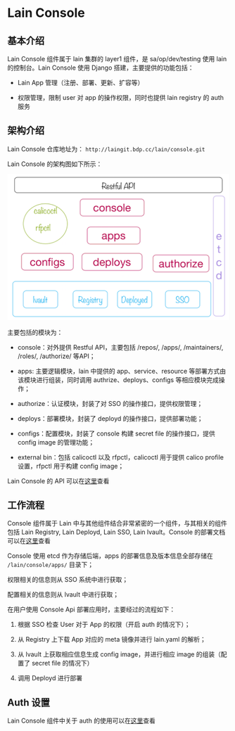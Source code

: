 # Lain Console

## 基本介绍
Lain Console 组件属于 lain 集群的 layer1 组件，是 sa/op/dev/testing 使用 lain 的控制台。Lain Console 使用 Django 搭建，主要提供的功能包括：

- Lain App 管理（注册、部署、更新、扩容等）

- 权限管理，限制 user 对 app 的操作权限，同时也提供 lain registry 的 auth 服务


## 架构介绍

Lain Console 仓库地址为： `http://laingit.bdp.cc/lain/console.git`

Lain Console 的架构图如下所示：

![console 整体架构](img/console.png)

主要包括的模块为：

- console：对外提供 Restful API，主要包括 /repos/, /apps/, /maintainers/, /roles/, /authorize/ 等API；
    
- apps: 主要逻辑模块，lain 中提供的 app、service、resource 等部署方式由该模块进行组装，同时调用 authrize、deploys、configs 等相应模块完成操作；

- authorize：认证模块，封装了对 SSO 的操作接口，提供权限管理；

- deploys：部署模块，封装了 deployd 的操作接口，提供部署功能；

- configs：配置模块，封装了 console 构建 secret file 的操作接口，提供 config image 的管理功能；

- external bin：包括 calicoctl 以及 rfpctl，calicoctl 用于提供 calico profile 设置，rfpctl 用于构建 config image；

Lain Console 的 API 可以在[这里](console-api.md)查看

## 工作流程

Console 组件属于 Lain 中与其他组件结合非常紧密的一个组件，与其相关的组件包括 Lain Registry, Lain Deployd, Lain SSO, Lain lvault。Console 的部署文档可以在[这里](console-install.md)查看

Console 使用 etcd 作为存储后端，apps 的部署信息及版本信息全部存储在 `/lain/console/apps/` 目录下；

权限相关的信息则从 SSO 系统中进行获取；

配置相关的信息则从 lvault 中进行获取；

在用户使用 Console Api 部署应用时，主要经过的流程如下：

1. 根据 SSO 检查 User 对于 App 的权限（开启 auth 的情况下）；

1. 从 Registry 上下载 App 对应的 meta 镜像并进行 lain.yaml 的解析；

1. 从 lvault 上获取相应信息生成 config image，并进行相应 image 的组装（配置了 secret file 的情况下）

1. 调用 Deployd 进行部署

## Auth 设置

Lain Console 组件中关于 auth 的使用可以在[这里](console-auth.md)查看
